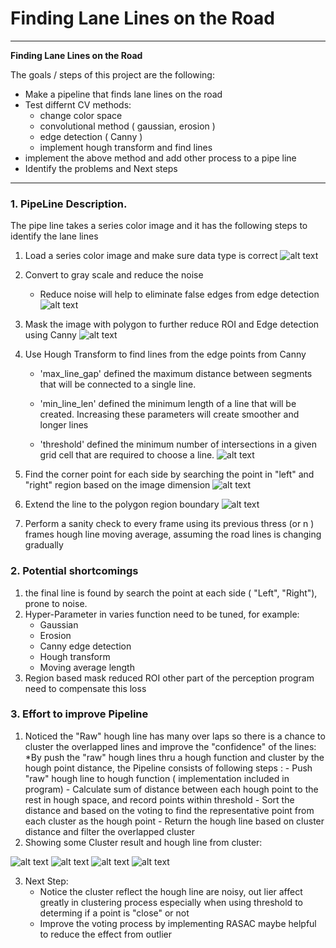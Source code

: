 # **Finding Lane Lines on the Road** 

---

**Finding Lane Lines on the Road**

The goals / steps of this project are the following:
* Make a pipeline that finds lane lines on the road
* Test differnt CV methods:
	- change color space
	- convolutional method ( gaussian, erosion ) 
	- edge detection ( Canny ) 
	- implement hough transform and find lines 
* implement the above method and add other process to a pipe line
* Identify the problems and Next steps 


[//]: # (Image References)

[image1]: ./Summary_image/Original.png "Original"
[image2]: ./Summary_image/gray_blur.png "Gray_blur"
[image3]: ./Summary_image/Canny_Maskedregion.png "Canny_Maskedregion"
[image4]: ./Summary_image/Hough_Original.png "Hough_Original"
[image5]: ./Summary_image/Hough_find_corner.png "Hough_Find_Corner"
[image6]: ./Summary_image/Hough_Final.png "Hough_Final"
[image7]: ./Summary_image/Cluster_Clean.png "Cluster_clean"
[image8]: ./Summary_image/Cluster_NotClean.png "Cluster_NotClean"
[image9]: ./Summary_image/Cluster_Example1.png "Cluster_Example1"
[image10]: ./Summary_image/Cluster_Example2.png "Cluster_Example2"



---

### 1. PipeLine Description.
The pipe line takes a series color image and it has the following steps to identify the lane lines
1. Load a series color image and make sure data type is correct 
![alt text][image1]
 
2. Convert to gray scale and reduce the noise
	* Reduce noise will help to eliminate false edges from edge detection
![alt text][image2]

3. Mask the image with polygon to further reduce ROI and Edge detection using Canny 
![alt text][image3]

4. Use Hough Transform to find lines from the edge points from Canny
	* 'max_line_gap' defined the maximum distance between segments that will be connected to a single line.
	* 'min_line_len' defined the minimum length of a line that will be created.
Increasing these parameters will create smoother and longer lines

	* 'threshold' defined the minimum number of intersections in a given grid cell that are required to choose a line.
![alt text][image4]

5. Find the corner point for each side by searching the point in "left" and "right" region based on the image dimension
 ![alt text][image5]
 
 6. Extend the line to the polygon region boundary
 ![alt text][image6]
 
 7. Perform a sanity check to every frame using its previous thress (or n ) frames hough line moving average, assuming the road lines is changing gradually

### 2. Potential shortcomings
1. the final line is found by search the point at each side ( "Left", "Right"), prone to noise. 
2. Hyper-Parameter in varies function need to be tuned, for example: 
	- Gaussian
	- Erosion
	- Canny edge detection 
	- Hough transform
	- Moving average length 
3. Region based mask reduced ROI other part of the perception program need to compensate this loss

### 3. Effort to improve Pipeline
1. Noticed the "Raw" hough line has many over laps so there is a chance to cluster the overlapped lines and improve the "confidence" of the lines:
	*By push the "raw" hough lines thru a hough function and cluster by the hough point distance, the Pipeline consists of following steps : 
		- Push "raw" hough line to hough function ( implementation included in program)
		- Calculate sum of distance between each hough point to the rest in hough space, and record points within threshold 
		- Sort the distance and based on the voting to find the representative point from each cluster as the hough point
		- Return the hough line based on cluster distance and filter the overlapped cluster 
2. Showing some Cluster result and hough line from cluster:

 ![alt text][image7]
 ![alt text][image8]
 ![alt text][image9]
 ![alt text][image10]

3. Next Step: 
	* Notice the cluster reflect the hough line are noisy, out lier affect greatly in clustering process especially when using threshold to determing if a point is "close" or not
	* Improve the voting process by implementing RASAC maybe helpful to reduce the effect from outlier
 
 
 

